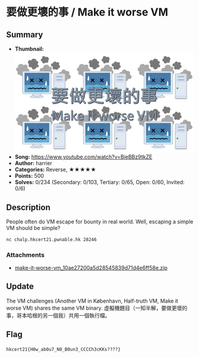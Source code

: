 要做更壞的事 / Make it worse VM
===

## Summary

* **Thumbnail:** ![](thumbnail.jpg)
* **Song:** https://www.youtube.com/watch?v=BieBBz9tkZE
* **Author:** harrier
* **Categories:** Reverse, ★★★★★
* **Points:** 500
* **Solves:** 0/234 (Secondary: 0/103, Tertiary: 0/65, Open: 0/60, Invited: 0/6)

## Description

People often do VM escape for bounty in real world. Well, escaping a simple VM should be simple?

```bash
nc chalp.hkcert21.pwnable.hk 28246
```

### Attachments

- [make-it-worse-vm_10ae27200a5d28545839d71d4e6ff58e.zip](https://github.com/blackb6a/hkcert-ctf-2021-challenges/releases/download/v1.0.0/make-it-worse-vm_10ae27200a5d28545839d71d4e6ff58e.zip)

## Update

The VM challenges (Another VM in København, Half-truth VM, Make it worse VM) shares the same VM binary. 虛擬機題目（一知半解，要做更壞的事，哥本哈根的另一個我）共用一個執行檔。

## Flag

`hkcert21{H0w_ab0u7_N0_B0un3_CCCCh3cKKs????}`
